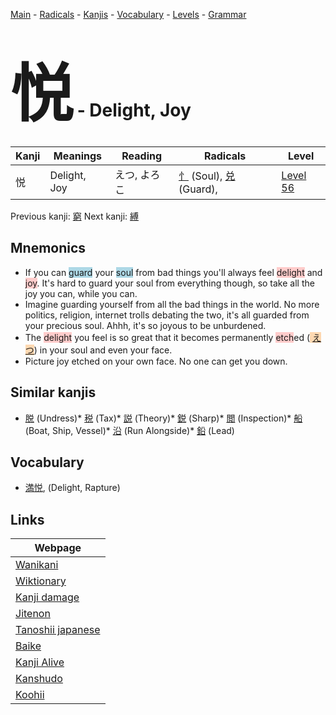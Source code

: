 <style> bigfont {font-size: 100px}</style>
[Main](../index.md) -
[Radicals](../radicals.md) -
[Kanjis](../kanjis.md) -
[Vocabulary](../vocabulary.md) -
[Levels](../levels.md) -
[Grammar](../grammar.md)
# <bigfont> 悦</bigfont> - Delight, Joy 

| Kanji | Meanings | Reading | Radicals | Level |
| --- | --- | --- | --- | --- |
| 悦 | Delight, Joy | えつ, よろこ | [忄](../radicals/忄.md) (Soul), [兑](../radicals/兑.md) (Guard),  | [Level 56](../levels/wk_level56.md) |

Previous kanji: [窮](窮.md) Next kanji: [縛](縛.md) 

## Mnemonics
 * If you can <span style="background-color:#ADD8E6"> guard</span> your <span style="background-color:#ADD8E6"> soul</span> from bad things you'll always feel <span style="background-color:#ffcccb"> delight</span> and <span style="background-color:#ffcccb"> joy</span>. It's hard to guard your soul from everything though, so take all the joy you can, while you can.
* Imagine guarding yourself from all the bad things in the world. No more politics, religion, internet trolls debating the two, it's all guarded from your precious soul. Ahhh, it's so joyous to be unburdened.
* The <span style="background-color:#ffcccb"> delight</span> you feel is so great that it becomes permanently <span style="background-color:#ffcccb"> etch</span>ed (<span style="background-color:#fed8b1"> [えつ](https://jisho.org/search/えつ)</span>) in your soul and even your face.
* Picture joy etched on your own face. No one can get you down.


## Similar kanjis
 * [脱](脱.md) (Undress)* [税](税.md) (Tax)* [説](説.md) (Theory)* [鋭](鋭.md) (Sharp)* [閲](閲.md) (Inspection)* [船](船.md) (Boat, Ship, Vessel)* [沿](沿.md) (Run Alongside)* [鉛](鉛.md) (Lead)


## Vocabulary
 * [満悦](../vocabulary/悦.md), (Delight, Rapture)



## Links 

| Webpage |
| --- |
| [Wanikani          ](https://www.wanikani.com/kanji/悦) |
| [Wiktionary        ](https://en.wiktionary.org/wiki/悦) |
| [Kanji damage      ](http://www.kanjidamage.com/kanji/search?utf8=✓&q=悦) |
| [Jitenon           ](https://jitenon.com/kanji/悦) |
| [Tanoshii japanese ](https://www.tanoshiijapanese.com/dictionary/kanji.cfm?k=悦) |
| [Baike             ](https://baike.baidu.com/item/悦) |
| [Kanji Alive       ](https://app.kanjialive.com/悦) |
| [Kanshudo          ](https://www.kanshudo.com/searchmn?q=悦) |
| [Koohii            ](https://kanji.koohii.com/study/kanji/悦) |

